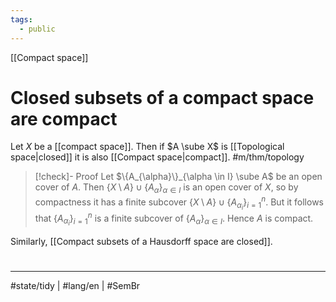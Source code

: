 ```yaml
---
tags:
  - public
---
```

[[Compact space]]
# Closed subsets of a compact space are compact

Let $X$ be a [[compact space]].
Then if $A \sube X$ is [[Topological space|closed]] it is also [[Compact space|compact]]. #m/thm/topology 

> [!check]- Proof
> Let $\{A_{\alpha}\}_{\alpha \in I} \sube A$ be an open cover of $A$.
> Then $\{X \setminus A\} \cup \{A_{\alpha}\}_{\alpha \in I}$ is an open cover of $X$, 
> so by compactness it has a finite subcover
> $\{X \setminus A\} \cup \{A_{\alpha_{i}}\}_{i=1}^n$.
> But it follows that $\{A_{\alpha_{i}}\}_{i=1}^n$ is a finite subcover of $\{A_{\alpha}\}_{\alpha \in I}$.
> Hence $A$ is compact.
> <span class="QED"/>

Similarly, [[Compact subsets of a Hausdorff space are closed]].

#
---
#state/tidy | #lang/en | #SemBr
